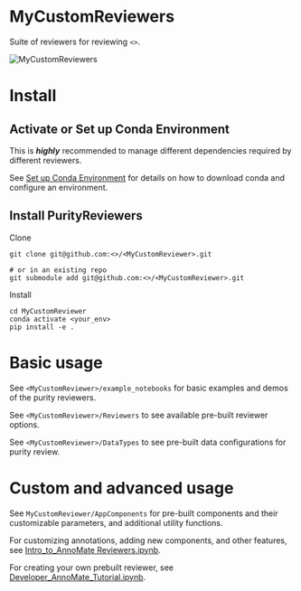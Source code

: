 # MyCustomReviewers

Suite of reviewers for reviewing `<>`.

![MyCustomReviewers](<link to video>)

# Install

## Activate or Set up Conda Environment

This is **_highly_** recommended to manage different dependencies required by different reviewers.

See [Set up Conda Environment](https://github.com/getzlab/AnnoMate/blob/master/README.md#set-up-conda-environment) for details on how to download conda and configure an environment.
    
## Install PurityReviewers

Clone 
```
git clone git@github.com:<>/<MyCustomReviewer>.git 

# or in an existing repo
git submodule add git@github.com:<>/<MyCustomReviewer>.git 
```

Install
```
cd MyCustomReviewer
conda activate <your_env>
pip install -e .
```

# Basic usage

See `<MyCustomReviewer>/example_notebooks` for basic examples and demos of the purity reviewers.

See `<MyCustomReviewer>/Reviewers` to see available pre-built reviewer options.

See `<MyCustomReviewer>/DataTypes` to see pre-built data configurations for purity review.

# Custom and advanced usage

See `MyCustomReviewer/AppComponents` for pre-built components and their customizable parameters, and additional utility functions. 

For customizing annotations, adding new components, and other features, see [Intro_to_AnnoMate Reviewers.ipynb](https://github.com/getzlab/AnnoMate/blob/master/example_notebooks/Intro_to_AnnoMate_Reviewers.ipynb).

For creating your own prebuilt reviewer, see [Developer_AnnoMate_Tutorial.ipynb](https://github.com/getzlab/AnnoMate/blob/master/example_notebooks/Developer_AnnoMate_Tutorial.ipynb).
